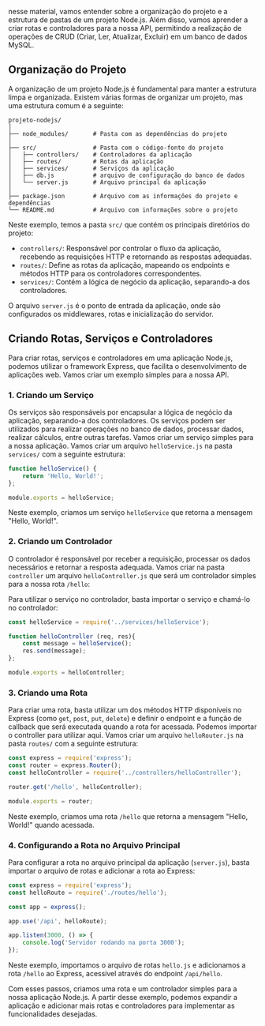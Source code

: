 nesse material, vamos entender sobre a organização do projeto e a estrutura de pastas de um projeto Node.js. Além disso, vamos aprender a criar rotas e controladores para a nossa API, permitindo a realização de operações de CRUD (Criar, Ler, Atualizar, Excluir) em um banco de dados MySQL.

## **Organização do Projeto**

A organização de um projeto Node.js é fundamental para manter a estrutura limpa e organizada. Existem várias formas de organizar um projeto, mas uma estrutura comum é a seguinte:

```plaintext    
projeto-nodejs/
│
├── node_modules/       # Pasta com as dependências do projeto
│
├── src/                # Pasta com o código-fonte do projeto
│   ├── controllers/    # Controladores da aplicação
│   ├── routes/         # Rotas da aplicação
│   ├── services/       # Serviços da aplicação
│   ├── db.js           # arquivo de configuração do banco de dados
│   └── server.js       # Arquivo principal da aplicação
│
├── package.json        # Arquivo com as informações do projeto e dependências
└── README.md           # Arquivo com informações sobre o projeto
```

Neste exemplo, temos a pasta `src/` que contém os principais diretórios do projeto:

- `controllers/`: Responsável por controlar o fluxo da aplicação, recebendo as requisições HTTP e retornando as respostas adequadas.
- `routes/`: Define as rotas da aplicação, mapeando os endpoints e métodos HTTP para os controladores correspondentes.
- `services/`: Contém a lógica de negócio da aplicação, separando-a dos controladores.

O arquivo `server.js` é o ponto de entrada da aplicação, onde são configurados os middlewares, rotas e inicialização do servidor.

## **Criando Rotas, Serviços e Controladores**

Para criar rotas, serviços e controladores em uma aplicação Node.js, podemos utilizar o framework Express, que facilita o desenvolvimento de aplicações web. Vamos criar um exemplo simples para a nossa API.


### **1. Criando um Serviço**

Os serviços são responsáveis por encapsular a lógica de negócio da aplicação, separando-a dos controladores. Os serviços podem ser utilizados para realizar operações no banco de dados, processar dados, realizar cálculos, entre outras tarefas. Vamos criar um serviço simples para a nossa aplicação. Vamos criar um arquivo `helloService.js` na pasta `services/` com a seguinte estrutura:

```javascript
function helloService() {
    return 'Hello, World!';
};

module.exports = helloService;
```

Neste exemplo, criamos um serviço `helloService` que retorna a mensagem "Hello, World!".


### **2. Criando um Controlador**

O controlador é responsável por receber a requisição, processar os dados necessários e retornar a resposta adequada. Vamos criar na pasta `controller` um arquivo `helloController.js` que será um controlador simples  para a nossa rota `/hello`:

Para utilizar o serviço no controlador, basta importar o serviço e chamá-lo no controlador:

```javascript
const helloService = require('../services/helloService');

function helloController (req, res){
    const message = helloService();
    res.send(message);
};

module.exports = helloController;
```

### **3. Criando uma Rota**

Para criar uma rota, basta utilizar um dos métodos HTTP disponíveis no Express (como `get`, `post`, `put`, `delete`) e definir o endpoint e a função de callback que será executada quando a rota for acessada. 
Podemos importar o controller para utilizar aqui. 
Vamos criar um arquivo `helloRouter.js` na pasta `routes/` com a seguinte estrutura: 

```javascript
const express = require('express');
const router = express.Router();
const helloController = require('../controllers/helloController');

router.get('/hello', helloController);

module.exports = router;
```

Neste exemplo, criamos uma rota `/hello` que retorna a mensagem "Hello, World!" quando acessada.

### **4. Configurando a Rota no Arquivo Principal**

Para configurar a rota no arquivo principal da aplicação (`server.js`), basta importar o arquivo de rotas e adicionar a rota ao Express:

```javascript
const express = require('express');
const helloRoute = require('./routes/hello');

const app = express();

app.use('/api', helloRoute);

app.listen(3000, () => {
    console.log('Servidor rodando na porta 3000');
});
```

Neste exemplo, importamos o arquivo de rotas `hello.js` e adicionamos a rota `/hello` ao Express, acessível através do endpoint `/api/hello`.

Com esses passos, criamos uma rota e um controlador simples para a nossa aplicação Node.js. A partir desse exemplo, podemos expandir a aplicação e adicionar mais rotas e controladores para implementar as funcionalidades desejadas.

